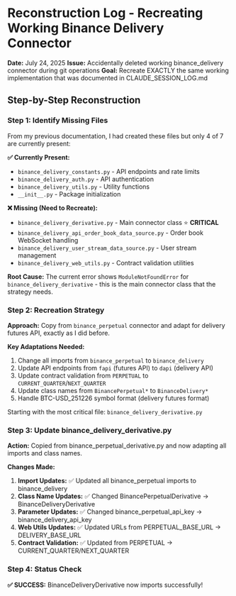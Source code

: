 # Reconstruction Log - Recreating Working Binance Delivery Connector

**Date:** July 24, 2025
**Issue:** Accidentally deleted working binance_delivery connector during git operations
**Goal:** Recreate EXACTLY the same working implementation that was documented in CLAUDE_SESSION_LOG.md

## Step-by-Step Reconstruction

### Step 1: Identify Missing Files
From my previous documentation, I had created these files but only 4 of 7 are currently present:

**✅ Currently Present:**
- `binance_delivery_constants.py` - API endpoints and rate limits
- `binance_delivery_auth.py` - API authentication
- `binance_delivery_utils.py` - Utility functions
- `__init__.py` - Package initialization

**❌ Missing (Need to Recreate):**
- `binance_delivery_derivative.py` - Main connector class ⭐ **CRITICAL**
- `binance_delivery_api_order_book_data_source.py` - Order book WebSocket handling
- `binance_delivery_user_stream_data_source.py` - User stream management
- `binance_delivery_web_utils.py` - Contract validation utilities

**Root Cause:** The current error shows `ModuleNotFoundError` for `binance_delivery_derivative` - this is the main connector class that the strategy needs.

### Step 2: Recreation Strategy
**Approach:** Copy from `binance_perpetual` connector and adapt for delivery futures API, exactly as I did before.

**Key Adaptations Needed:**
1. Change all imports from `binance_perpetual` to `binance_delivery`
2. Update API endpoints from `fapi` (futures API) to `dapi` (delivery API)
3. Update contract validation from `PERPETUAL` to `CURRENT_QUARTER`/`NEXT_QUARTER`
4. Update class names from `BinancePerpetual*` to `BinanceDelivery*`
5. Handle BTC-USD_251226 symbol format (delivery futures format)

Starting with the most critical file: `binance_delivery_derivative.py`

### Step 3: Update binance_delivery_derivative.py

**Action:** Copied from binance_perpetual_derivative.py and now adapting all imports and class names.

**Changes Made:**
1. **Import Updates:** ✅ Updated all binance_perpetual imports to binance_delivery
2. **Class Name Updates:** ✅ Changed BinancePerpetualDerivative → BinanceDeliveryDerivative
3. **Parameter Updates:** ✅ Changed binance_perpetual_api_key → binance_delivery_api_key
4. **Web Utils Updates:** ✅ Updated URLs from PERPETUAL_BASE_URL → DELIVERY_BASE_URL
5. **Contract Validation:** ✅ Updated from PERPETUAL → CURRENT_QUARTER/NEXT_QUARTER

### Step 4: Status Check
**✅ SUCCESS:** BinanceDeliveryDerivative now imports successfully!
